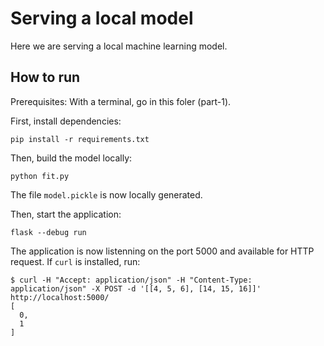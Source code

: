 # Serving a local model

Here we are serving a local machine learning model.

## How to run

Prerequisites: With a terminal, go in this foler (part-1).

First, install dependencies:
```
pip install -r requirements.txt
```

Then, build the model locally:
```
python fit.py
```
The file `model.pickle` is now locally generated.


Then, start the application:
```
flask --debug run
```

The application is now listenning on the port 5000 and available for HTTP request. If `curl` is installed, run:
```
$ curl -H "Accept: application/json" -H "Content-Type: application/json" -X POST -d '[[4, 5, 6], [14, 15, 16]]' http://localhost:5000/
[
  0,
  1
]
```


